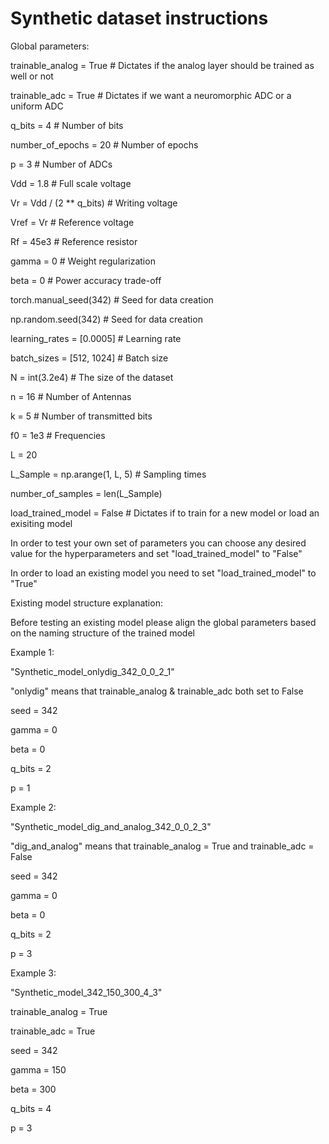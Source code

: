 # Synthetic dataset instructions
Global parameters:

trainable_analog = True  # Dictates if the analog layer should be trained as well or not

trainable_adc = True  # Dictates if we want a neuromorphic ADC or a uniform ADC

q_bits = 4  # Number of bits

number_of_epochs = 20  # Number of epochs

p = 3     # Number of ADCs

Vdd = 1.8  # Full scale voltage

Vr = Vdd / (2 ** q_bits)  # Writing voltage

Vref = Vr  # Reference voltage

Rf = 45e3  # Reference resistor

gamma = 0  # Weight regularization

beta = 0  # Power accuracy trade-off

torch.manual_seed(342)  # Seed for data creation

np.random.seed(342)  # Seed for data creation

learning_rates = [0.0005]  # Learning rate

batch_sizes = [512, 1024]  # Batch size

N = int(3.2e4)  # The size of the dataset

n = 16  # Number of Antennas

k = 5  # Number of transmitted bits

f0 = 1e3  # Frequencies

L = 20

L_Sample = np.arange(1, L, 5)  # Sampling times

number_of_samples = len(L_Sample)

load_trained_model = False  # Dictates if to train for a new model or load an exisiting model

In order to test your own set of parameters you can choose any desired value for the hyperparameters and set "load_trained_model" to "False"

In order to load an existing model you need to set "load_trained_model" to "True"

Existing model structure explanation:

Before testing an existing model please align the global parameters based on the naming structure of the trained model


Example 1:

"Synthetic_model_onlydig_342_0_0_2_1" 

"onlydig" means that trainable_analog & trainable_adc both set to False

seed = 342

gamma = 0

beta = 0

q_bits = 2

p = 1

Example 2:

"Synthetic_model_dig_and_analog_342_0_0_2_3"

"dig_and_analog" means that trainable_analog = True and trainable_adc = False

seed = 342

gamma = 0

beta = 0

q_bits = 2

p = 3


Example 3:

"Synthetic_model_342_150_300_4_3"

trainable_analog = True

trainable_adc = True

seed = 342

gamma = 150

beta = 300

q_bits = 4

p = 3